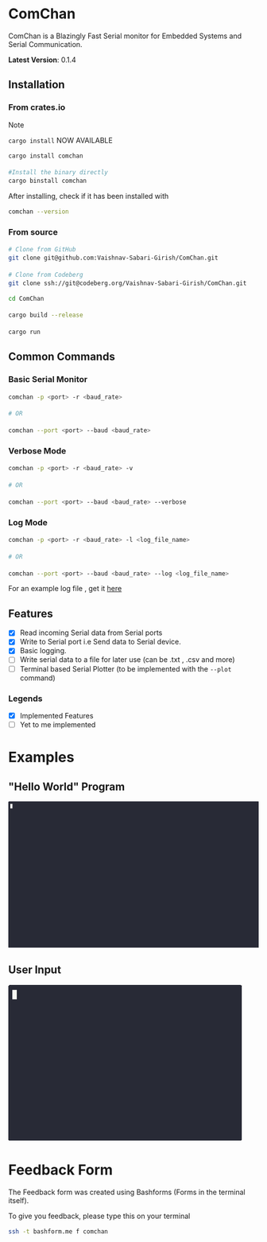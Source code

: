 # ComChan

ComChan is a Blazingly Fast Serial monitor for Embedded Systems and Serial Communication. 

**Latest Version**: 0.1.4

## Installation

### From crates.io


> [!NOTE]
> `cargo install` NOW AVAILABLE

```bash
cargo install comchan

#Install the binary directly
cargo binstall comchan
```

After installing, check if it has been installed with

```bash
comchan --version
```

### From source

```bash
# Clone from GitHub
git clone git@github.com:Vaishnav-Sabari-Girish/ComChan.git

# Clone from Codeberg
git clone ssh://git@codeberg.org/Vaishnav-Sabari-Girish/ComChan.git
```

```bash
cd ComChan

cargo build --release

cargo run
```

## Common Commands 

### Basic Serial Monitor

```bash
comchan -p <port> -r <baud_rate>

# OR

comchan --port <port> --baud <baud_rate>

```

### Verbose Mode

```bash
comchan -p <port> -r <baud_rate> -v

# OR

comchan --port <port> --baud <baud_rate> --verbose
```

### Log Mode

```bash
comchan -p <port> -r <baud_rate> -l <log_file_name>

# OR 

comchan --port <port> --baud <baud_rate> --log <log_file_name>
```

For an example log file , get it [here](./test.log)

## Features

- [x] Read incoming Serial data from Serial ports
- [x] Write to Serial port i.e Send data to Serial device.
- [x] Basic logging.
- [ ] Write serial data to a file for later use (can be .txt , .csv and more)
- [ ] Terminal based Serial Plotter (to be implemented with the `--plot` command)

### Legends

- [x] Implemented Features
- [ ] Yet to me implemented

# Examples

## "Hello World" Program

![GIF](./docs/src/videos/basic_serial_mon.gif)

## User Input

![User IP](./docs/src/videos/basic_user_input.gif)


# Feedback Form

The Feedback form was created using Bashforms (Forms in the terminal itself). 

To give you feedback, please type this on your terminal 

```bash
ssh -t bashform.me f comchan
```

